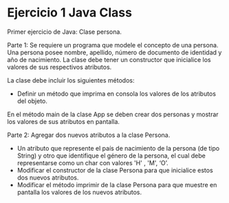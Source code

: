 # Ejercicio 1 Java Class
Primer ejercicio de Java: Clase persona.

Parte 1:
Se requiere un programa que modele el concepto de una persona. Una persona posee nombre, apellido, número de documento de identidad y año de nacimiento. La clase debe tener un constructor que inicialice los valores de sus respectivos atributos.

La clase debe incluir los siguientes métodos:
- Definir un método que imprima en consola los valores de los atributos del objeto.

En el método main de la clase App se deben crear dos personas y mostrar los valores de sus atributos en pantalla.

Parte 2: 
Agregar dos nuevos atributos a la clase Persona.
 
- Un atributo que represente el país de nacimiento de la persona (de tipo String) y otro que identifique el género de la persona, el cual debe representarse como un char con valores 'H' , 'M', ‘O’.
- Modificar el constructor de la clase Persona para que inicialice estos dos nuevos atributos.
- Modificar el método imprimir de la clase Persona para que muestre en pantalla los valores de los nuevos atributos.
